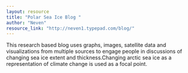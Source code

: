 ```yaml
---
layout: resource
title: "Polar Sea Ice Blog "
author: "Neven"
resource_link: "http://neven1.typepad.com/blog/"
---
```


This research based blog uses graphs, images, satellite data and visualizations from multiple sources to engage people in discussions of changing sea ice extent and thickness.Changing arctic sea ice as a representation of climate change is used as a focal point.
